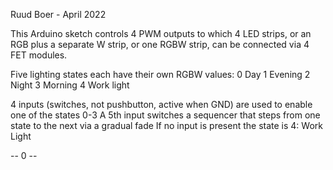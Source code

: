 Ruud Boer - April 2022

This Arduino sketch controls 4 PWM outputs to which 4 LED strips, or an RGB plus a separate W strip, or one RGBW strip, can be connected via 4 FET modules.

Five lighting states each have their own RGBW values:
0 Day
1 Evening
2 Night
3 Morning
4 Work light

4 inputs (switches, not pushbutton, active when GND) are used to enable one of the states 0-3
A 5th input switches a sequencer that steps from one state to the next via a gradual fade
If no input is present the state is 4: Work Light

-- 0 --
